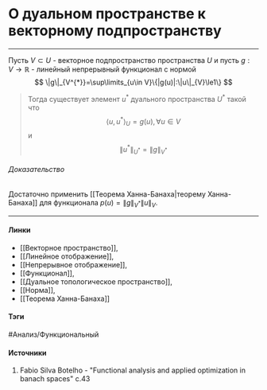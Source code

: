 # О дуальном пространстве к векторному подпространству
***
Пусть $V\subset U$ - векторное подпространство пространства $U$ и пусть $g:V\to\mathbb{R}$ - линейный непрерывный функционал с нормой
$$
\|g\|_{V^{*}}=\sup\limits_{u\in V}\{|g(u)|:\|u\|_{V}\le1\}
$$
>Тогда существует элемент $u^{*}$ дуального пространства $U^{*}$ такой что $$\langle u,u^{*}\rangle_{U}=g(u),\forall u\in V$$ и $$\|u^{*}\|_{U^{*}}=\|g\|_{V^{*}}$$

###### Доказательство
Достаточно применить [[Теорема Ханна-Банаха|теорему Ханна-Банаха]] для функционала $p(u)=\|g\|_{V^{*}}\|u\|_{V}$.
***
#### Линки
- [[Векторное пространство]],
- [[Линейное отображение]],
- [[Непрерывное отображение]],
- [[Функционал]],
- [[Дуальное топологическое пространство]],
- [[Норма]],
- [[Теорема Ханна-Банаха]]
#### Тэги
 #Анализ/Функциональный 
#### Источники
1. Fabio Silva Botelho - "Functional analysis and applied optimization in banach spaces" c.43